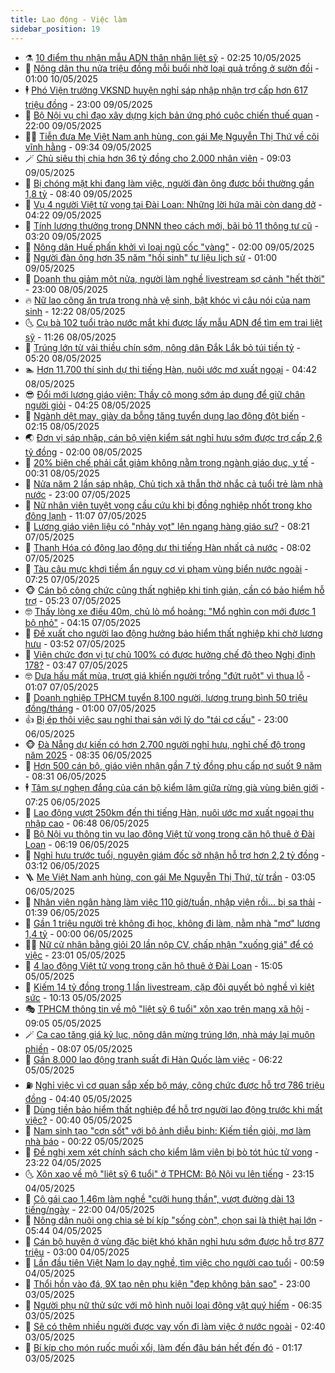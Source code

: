 ```yaml
---
title: Lao động - Việc làm
sidebar_position: 19
---
```


<!-- dantri-lao-dong-viec-lam:START -->
- ⚗️ [10 điểm thu nhận mẫu ADN thân nhân liệt sỹ](https://dantri.com.vn/lao-dong-viec-lam/10-diem-thu-nhan-mau-adn-than-nhan-liet-sy-20250509222909340.htm) - 02:25 10/05/2025
- 🙉 [Nông dân thu nửa triệu đồng mỗi buổi nhờ loại quả trồng ở sườn đồi](https://dantri.com.vn/lao-dong-viec-lam/nong-dan-thu-nua-trieu-dong-moi-buoi-nho-loai-qua-trong-o-suon-doi-20250509165843057.htm) - 01:00 10/05/2025
- 🕴 [Phó Viện trưởng VKSND huyện nghỉ sáp nhập nhận trợ cấp hơn 617 triệu đồng](https://dantri.com.vn/lao-dong-viec-lam/pho-vien-truong-vksnd-huyen-nghi-sap-nhap-nhan-tro-cap-hon-617-trieu-dong-20250509103843256.htm) - 23:00 09/05/2025
- 🧐 [Bộ Nội vụ chỉ đạo xây dựng kịch bản ứng phó cuộc chiến thuế quan](https://dantri.com.vn/noi-vu/bo-noi-vu-chi-dao-xay-dung-kich-ban-ung-pho-cuoc-chien-thue-quan-20250509183808992.htm) - 22:00 09/05/2025
- 🧑‍💻 [Tiễn đưa Mẹ Việt Nam anh hùng, con gái Mẹ Nguyễn Thị Thứ về cõi vĩnh hằng](https://dantri.com.vn/lao-dong-viec-lam/tien-dua-me-viet-nam-anh-hung-con-gai-me-nguyen-thi-thu-ve-coi-vinh-hang-20250509155641705.htm) - 09:34 09/05/2025
- 🪄 [Chủ siêu thị chia hơn 36 tỷ đồng cho 2.000 nhân viên](https://dantri.com.vn/lao-dong-viec-lam/chu-sieu-thi-chia-hon-36-ty-dong-cho-2000-nhan-vien-20250509120114201.htm) - 09:03 09/05/2025
- 🦣 [Bị chóng mặt khi đang làm việc, người đàn ông được bồi thường gần 1,8 tỷ](https://dantri.com.vn/lao-dong-viec-lam/bi-chong-mat-khi-dang-lam-viec-nguoi-dan-ong-duoc-boi-thuong-gan-18-ty-20250509145135003.htm) - 08:40 09/05/2025
- 🎡 [Vụ 4 người Việt tử vong tại Đài Loan: Những lời hứa mãi còn dang dở](https://dantri.com.vn/lao-dong-viec-lam/vu-4-nguoi-viet-tu-vong-tai-dai-loan-nhung-loi-hua-mai-con-dang-do-20250509102536402.htm) - 04:22 09/05/2025
- 🦍 [Tính lương thưởng trong DNNN theo cách mới, bãi bỏ 11 thông tư cũ](https://dantri.com.vn/lao-dong-viec-lam/tinh-luong-thuong-trong-dnnn-theo-cach-moi-bai-bo-11-thong-tu-cu-20250508142512064.htm) - 03:20 09/05/2025
- 🫶 [Nông dân Huế phấn khởi vì loại ngũ cốc &quot;vàng&quot;](https://dantri.com.vn/lao-dong-viec-lam/nong-dan-hue-phan-khoi-vi-loai-ngu-coc-vang-20250509071747814.htm) - 02:00 09/05/2025
- 🥸 [Người đàn ông hơn 35 năm &quot;hồi sinh&quot; tư liệu lịch sử](https://dantri.com.vn/lao-dong-viec-lam/nguoi-dan-ong-hon-35-nam-hoi-sinh-tu-lieu-lich-su-20250503160327319.htm) - 01:00 09/05/2025
- 🎡 [Doanh thu giảm một nửa, người làm nghề livestream sợ cảnh &quot;hết thời&quot;](https://dantri.com.vn/lao-dong-viec-lam/doanh-thu-giam-mot-nua-nguoi-lam-nghe-livestream-so-canh-het-thoi-20250508111115124.htm) - 23:00 08/05/2025
- 🔥 [Nữ lao công ăn trưa trong nhà vệ sinh, bật khóc vì câu nói của nam sinh](https://dantri.com.vn/lao-dong-viec-lam/nu-lao-cong-an-trua-trong-nha-ve-sinh-bat-khoc-vi-cau-noi-cua-nam-sinh-20250508121018500.htm) - 12:22 08/05/2025
- 🌜 [Cụ bà 102 tuổi trào nước mắt khi được lấy mẫu ADN để tìm em trai liệt sỹ](https://dantri.com.vn/lao-dong-viec-lam/cu-ba-102-tuoi-trao-nuoc-mat-khi-duoc-lay-mau-adn-de-tim-em-trai-liet-sy-20250508154605663.htm) - 11:26 08/05/2025
- 🤭 [Trúng lớn từ vải thiều chín sớm, nông dân Đắk Lắk bỏ túi tiền tỷ](https://dantri.com.vn/lao-dong-viec-lam/trung-lon-tu-vai-thieu-chin-som-nong-dan-dak-lak-bo-tui-tien-ty-20250507150318412.htm) - 05:20 08/05/2025
- 🏊 [Hơn 11.700 thí sinh dự thi tiếng Hàn, nuôi ước mơ xuất ngoại](https://dantri.com.vn/lao-dong-viec-lam/hon-11700-thi-sinh-du-thi-tieng-han-nuoi-uoc-mo-xuat-ngoai-20250508113058588.htm) - 04:42 08/05/2025
- 😎 [Đổi mới lương giáo viên: Thầy cô mong sớm áp dụng để giữ chân người giỏi](https://dantri.com.vn/giao-duc/doi-moi-luong-giao-vien-thay-co-mong-som-ap-dung-de-giu-chan-nguoi-gioi-20250508101453860.htm) - 04:25 08/05/2025
- 🤖 [Ngành dệt may, giày da bỗng tăng tuyển dụng lao động đột biến](https://dantri.com.vn/lao-dong-viec-lam/nganh-det-may-giay-da-bong-tang-tuyen-dung-lao-dong-dot-bien-20250507171727985.htm) - 02:15 08/05/2025
- 🌏 [Đơn vị sáp nhập, cán bộ viện kiểm sát nghỉ hưu sớm được trợ cấp 2,6 tỷ đồng](https://dantri.com.vn/lao-dong-viec-lam/don-vi-sap-nhap-can-bo-vien-kiem-sat-nghi-huu-som-duoc-tro-cap-26-ty-dong-20250507135745068.htm) - 02:00 08/05/2025
- 🦏 [20% biên chế phải cắt giảm không nằm trong ngành giáo dục, y tế](https://dantri.com.vn/lao-dong-viec-lam/20-bien-che-phai-cat-giam-khong-nam-trong-nganh-giao-duc-y-te-20250507121802959.htm) - 00:31 08/05/2025
- 🤔 [Nửa năm 2 lần sáp nhập, Chủ tịch xã thẫn thờ nhắc cả tuổi trẻ làm nhà nước](https://dantri.com.vn/noi-vu/nua-nam-2-lan-sap-nhap-chu-tich-xa-than-tho-nhac-ca-tuoi-tre-lam-nha-nuoc-20250507152317365.htm) - 23:00 07/05/2025
- 🌮 [Nữ nhân viên tuyệt vọng cầu cứu khi bị đồng nghiệp nhốt trong kho đông lạnh](https://dantri.com.vn/lao-dong-viec-lam/nu-nhan-vien-tuyet-vong-cau-cuu-khi-bi-dong-nghiep-nhot-trong-kho-dong-lanh-20250507153137747.htm) - 11:07 07/05/2025
- 💪 [Lương giáo viên liệu có &quot;nhảy vọt&quot; lên ngang hàng giáo sư?](https://dantri.com.vn/lao-dong-viec-lam/luong-giao-vien-lieu-co-nhay-vot-len-ngang-hang-giao-su-20250507125456284.htm) - 08:21 07/05/2025
- 💪 [Thanh Hóa có đông lao động dự thi tiếng Hàn nhất cả nước](https://dantri.com.vn/lao-dong-viec-lam/thanh-hoa-co-dong-lao-dong-du-thi-tieng-han-nhat-ca-nuoc-20250507123542842.htm) - 08:02 07/05/2025
- 🦒 [Tàu câu mực khơi tiềm ẩn nguy cơ vi phạm vùng biển nước ngoài](https://dantri.com.vn/lao-dong-viec-lam/tau-cau-muc-khoi-tiem-an-nguy-co-vi-pham-vung-bien-nuoc-ngoai-20250507125703397.htm) - 07:25 07/05/2025
- 🐵 [Cán bộ công chức cũng thất nghiệp khi tinh giản, cần có bảo hiểm hỗ trợ](https://dantri.com.vn/lao-dong-viec-lam/can-bo-cong-chuc-cung-that-nghiep-khi-tinh-gian-can-co-bao-hiem-ho-tro-20250507114024661.htm) - 05:23 07/05/2025
- 🤓 [Thấy lòng xe điếu 40m, chủ lò mổ hoảng: &quot;Mổ nghìn con mới được 1 bộ nhỏ&quot;](https://dantri.com.vn/lao-dong-viec-lam/thay-long-xe-dieu-40m-chu-lo-mo-hoang-mo-nghin-con-moi-duoc-1-bo-nho-20250507110414488.htm) - 04:15 07/05/2025
- 🧐 [Đề xuất cho người lao động hưởng bảo hiểm thất nghiệp khi chờ lương hưu](https://dantri.com.vn/lao-dong-viec-lam/de-xuat-cho-nguoi-lao-dong-huong-bao-hiem-that-nghiep-khi-cho-luong-huu-20250507102746165.htm) - 03:52 07/05/2025
- 💪 [Viên chức đơn vị tự chủ 100% có được hưởng chế độ theo Nghị định 178?](https://dantri.com.vn/lao-dong-viec-lam/vien-chuc-don-vi-tu-chu-100-co-duoc-huong-che-do-theo-nghi-dinh-178-20250506230215163.htm) - 03:47 07/05/2025
- 🤓 [Dưa hấu mất mùa, trượt giá khiến người trồng &quot;đứt ruột&quot; vì thua lỗ](https://dantri.com.vn/lao-dong-viec-lam/dua-hau-mat-mua-truot-gia-khien-nguoi-trong-dut-ruot-vi-thua-lo-20250506170053955.htm) - 01:07 07/05/2025
- 💯 [Doanh nghiệp TPHCM tuyển 8.100 người, lương trung bình 50 triệu đồng/tháng](https://dantri.com.vn/lao-dong-viec-lam/doanh-nghiep-tphcm-tuyen-8100-nguoi-luong-trung-binh-50-trieu-dongthang-20250506153627585.htm) - 01:00 07/05/2025
- 👍 [Bị ép thôi việc sau nghỉ thai sản với lý do &quot;tái cơ cấu&quot;](https://dantri.com.vn/lao-dong-viec-lam/bi-ep-thoi-viec-sau-nghi-thai-san-voi-ly-do-tai-co-cau-20250506101031857.htm) - 23:00 06/05/2025
- 🐵 [Đà Nẵng dự kiến có hơn 2.700 người nghỉ hưu, nghỉ chế độ trong năm 2025](https://dantri.com.vn/lao-dong-viec-lam/da-nang-du-kien-co-hon-2700-nguoi-nghi-huu-nghi-che-do-trong-nam-2025-20250506150756988.htm) - 08:35 06/05/2025
- 💂 [Hơn 500 cán bộ, giáo viên nhận gần 7 tỷ đồng phụ cấp nợ suốt 9 năm](https://dantri.com.vn/lao-dong-viec-lam/hon-500-can-bo-giao-vien-nhan-gan-7-ty-dong-phu-cap-no-suot-9-nam-20250506134421955.htm) - 08:31 06/05/2025
- 🕴 [Tâm sự nghẹn đắng của cán bộ kiểm lâm giữa rừng già vùng biên giới](https://dantri.com.vn/lao-dong-viec-lam/tam-su-nghen-dang-cua-can-bo-kiem-lam-giua-rung-gia-vung-bien-gioi-20250505171818883.htm) - 07:25 06/05/2025
- 👀 [Lao động vượt 250km đến thi tiếng Hàn, nuôi ước mơ xuất ngoại thu nhập cao](https://dantri.com.vn/lao-dong-viec-lam/lao-dong-vuot-250km-den-thi-tieng-han-nuoi-uoc-mo-xuat-ngoai-thu-nhap-cao-20250506124856848.htm) - 06:48 06/05/2025
- 🦄 [Bộ Nội vụ thông tin vụ lao động Việt tử vong trong căn hộ thuê ở Đài Loan](https://dantri.com.vn/lao-dong-viec-lam/bo-noi-vu-thong-tin-vu-lao-dong-viet-tu-vong-trong-can-ho-thue-o-dai-loan-20250506124634296.htm) - 06:19 06/05/2025
- 🔭 [Nghỉ hưu trước tuổi, nguyên giám đốc sở nhận hỗ trợ hơn 2,2 tỷ đồng](https://dantri.com.vn/lao-dong-viec-lam/nghi-huu-truoc-tuoi-nguyen-giam-doc-so-nhan-ho-tro-hon-22-ty-dong-20250506094722499.htm) - 03:12 06/05/2025
- 🪜 [Mẹ Việt Nam anh hùng, con gái Mẹ Nguyễn Thị Thứ, từ trần](https://dantri.com.vn/lao-dong-viec-lam/me-viet-nam-anh-hung-con-gai-me-nguyen-thi-thu-tu-tran-20250506091742080.htm) - 03:05 06/05/2025
- 🌊 [Nhân viên ngân hàng làm việc 110 giờ/tuần, nhập viện rồi... bị sa thải](https://dantri.com.vn/lao-dong-viec-lam/nhan-vien-ngan-hang-lam-viec-110-giotuan-nhap-vien-roi-bi-sa-thai-20250505113502341.htm) - 01:39 06/05/2025
- 💯 [Gần 1 triệu người trẻ không đi học, không đi làm, nằm nhà &quot;mơ&quot; lương 1,4 tỷ](https://dantri.com.vn/lao-dong-viec-lam/gan-1-trieu-nguoi-tre-khong-di-hoc-khong-di-lam-nam-nha-mo-luong-14-ty-20250504103227941.htm) - 00:00 06/05/2025
- 👨‍🏫 [Nữ cử nhân bằng giỏi 20 lần nộp CV, chấp nhận &quot;xuống giá&quot; để có việc](https://dantri.com.vn/lao-dong-viec-lam/nu-cu-nhan-bang-gioi-20-lan-nop-cv-chap-nhan-xuong-gia-de-co-viec-20250505122918485.htm) - 23:01 05/05/2025
- 🙉 [4 lao động Việt tử vong trong căn hộ thuê ở Đài Loan](https://dantri.com.vn/lao-dong-viec-lam/4-lao-dong-viet-tu-vong-trong-can-ho-thue-o-dai-loan-20250505212610975.htm) - 15:05 05/05/2025
- 🦄 [Kiếm 14 tỷ đồng trong 1 lần livestream, cặp đôi quyết bỏ nghề vì kiệt sức](https://dantri.com.vn/lao-dong-viec-lam/kiem-14-ty-dong-trong-1-lan-livestream-cap-doi-quyet-bo-nghe-vi-kiet-suc-20250505165616633.htm) - 10:13 05/05/2025
- 🎭 [TPHCM thông tin về mộ &quot;liệt sỹ 6 tuổi&quot; xôn xao trên mạng xã hội](https://dantri.com.vn/lao-dong-viec-lam/tphcm-thong-tin-ve-mo-liet-sy-6-tuoi-xon-xao-tren-mang-xa-hoi-20250505153556973.htm) - 09:05 05/05/2025
- 🪄 [Ca cao tăng giá kỷ lục, nông dân mừng trúng lớn, nhà máy lại muộn phiền](https://dantri.com.vn/lao-dong-viec-lam/ca-cao-tang-gia-ky-luc-nong-dan-mung-trung-lon-nha-may-lai-muon-phien-20250505121850980.htm) - 08:07 05/05/2025
- 🌁 [Gần 8.000 lao động tranh suất đi Hàn Quốc làm việc](https://dantri.com.vn/lao-dong-viec-lam/gan-8000-lao-dong-tranh-suat-di-han-quoc-lam-viec-20250505124203903.htm) - 06:22 05/05/2025
- ⛽️ [Nghỉ việc vì cơ quan sắp xếp bộ máy, công chức được hỗ trợ 786 triệu đồng](https://dantri.com.vn/lao-dong-viec-lam/nghi-viec-vi-co-quan-sap-xep-bo-may-cong-chuc-duoc-ho-tro-786-trieu-dong-20250502172312175.htm) - 04:40 05/05/2025
- 🤩 [Dùng tiền bảo hiểm thất nghiệp để hỗ trợ người lao động trước khi mất việc?](https://dantri.com.vn/lao-dong-viec-lam/dung-tien-bao-hiem-that-nghiep-de-ho-tro-nguoi-lao-dong-truoc-khi-mat-viec-20250502234335856.htm) - 00:40 05/05/2025
- 🌝 [Nam sinh tạo &quot;cơn sốt&quot; với bộ ảnh diễu binh: Kiếm tiền giỏi, mơ làm nhà báo](https://dantri.com.vn/lao-dong-viec-lam/nam-sinh-tao-con-sot-voi-bo-anh-dieu-binh-kiem-tien-gioi-mo-lam-nha-bao-20250505001742898.htm) - 00:22 05/05/2025
- 🤗 [Đề nghị xem xét chính sách cho kiểm lâm viên bị bò tót húc tử vong](https://dantri.com.vn/lao-dong-viec-lam/de-nghi-xem-xet-chinh-sach-cho-kiem-lam-vien-bi-bo-tot-huc-tu-vong-20250504202406923.htm) - 23:22 04/05/2025
- 🌜 [Xôn xao về mộ &quot;liệt sỹ 6 tuổi&quot; ở TPHCM: Bộ Nội vụ lên tiếng](https://dantri.com.vn/lao-dong-viec-lam/xon-xao-ve-mo-liet-sy-6-tuoi-o-tphcm-bo-noi-vu-len-tieng-20250504233241335.htm) - 23:15 04/05/2025
- 👀 [Cô gái cao 1,46m làm nghề &quot;cưỡi hung thần&quot;, vượt đường dài  13 tiếng/ngày](https://dantri.com.vn/lao-dong-viec-lam/co-gai-cao-146m-lam-nghe-cuoi-hung-than-vuot-duong-dai-13-tiengngay-20250502174832047.htm) - 22:00 04/05/2025
- 🫣 [Nông dân nuôi ong chia sẻ bí kíp &quot;sống còn&quot;, chọn sai là thiệt hại lớn](https://dantri.com.vn/lao-dong-viec-lam/nong-dan-nuoi-ong-chia-se-bi-kip-song-con-chon-sai-la-thiet-hai-lon-20250504114059988.htm) - 05:44 04/05/2025
- 🧠 [Cán bộ huyện ở vùng đặc biệt khó khăn nghỉ hưu sớm được hỗ trợ 877 triệu](https://dantri.com.vn/lao-dong-viec-lam/can-bo-huyen-o-vung-dac-biet-kho-khan-nghi-huu-som-duoc-ho-tro-877-trieu-20250502165104894.htm) - 03:00 04/05/2025
- 🎊 [Lần đầu tiên Việt Nam lo dạy nghề, tìm việc cho người cao tuổi](https://dantri.com.vn/lao-dong-viec-lam/lan-dau-tien-viet-nam-lo-day-nghe-tim-viec-cho-nguoi-cao-tuoi-20250502225829577.htm) - 00:59 04/05/2025
- 🧰 [Thổi hồn vào đá, 9X tạo nên phụ kiện &quot;đẹp không bản sao&quot;](https://dantri.com.vn/lao-dong-viec-lam/thoi-hon-vao-da-9x-tao-nen-phu-kien-dep-khong-ban-sao-20250502094926383.htm) - 23:00 03/05/2025
- 🐘 [Người phụ nữ thử sức với mô hình nuôi loại động vật quý hiếm](https://dantri.com.vn/lao-dong-viec-lam/nguoi-phu-nu-thu-suc-voi-mo-hinh-nuoi-loai-dong-vat-quy-hiem-20250502182927097.htm) - 06:35 03/05/2025
- 🥳 [Sẽ có thêm nhiều người được vay vốn đi làm việc ở nước ngoài](https://dantri.com.vn/lao-dong-viec-lam/se-co-them-nhieu-nguoi-duoc-vay-von-di-lam-viec-o-nuoc-ngoai-20250502222805047.htm) - 02:40 03/05/2025
- 🐎 [Bí kíp cho món ruốc muối xổi, làm đến đâu bán hết đến đó](https://dantri.com.vn/lao-dong-viec-lam/bi-kip-cho-mon-ruoc-muoi-xoi-lam-den-dau-ban-het-den-do-20250430192254799.htm) - 01:17 03/05/2025<!-- dantri-lao-dong-viec-lam:END -->
